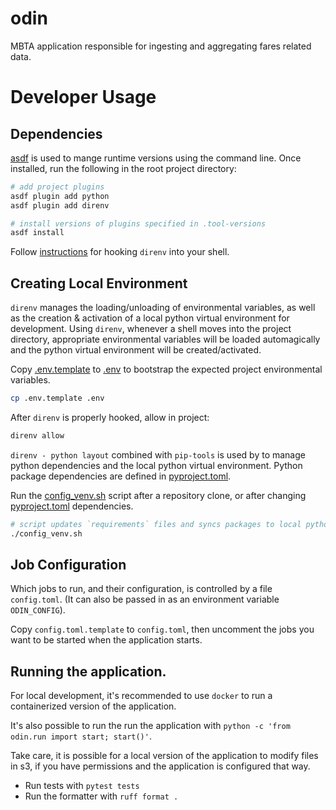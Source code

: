 # odin

MBTA application responsible for ingesting and aggregating fares related data. 

# Developer Usage

## Dependencies

[asdf](https://asdf-vm.com/) is used to mange runtime versions using the command line. Once installed, run the following in the root project directory:

```sh
# add project plugins
asdf plugin add python
asdf plugin add direnv

# install versions of plugins specified in .tool-versions
asdf install
```

Follow [instructions](https://direnv.net/) for hooking `direnv` into your shell. 

## Creating Local Environment

`direnv` manages the loading/unloading of environmental variables, as well as the creation & activation of a local python virtual environment for development. Using `direnv`, whenever a shell moves into the project directory, appropriate environmental variables will be loaded automagically and the python virtual environment will be created/activated.

Copy [.env.template](.env.template) to [.env](.env) to bootstrap the expected project environmental variables.
```sh
cp .env.template .env
```

After `direnv` is properly hooked, allow in project:
```sh
direnv allow
```

`direnv - python layout` combined with `pip-tools` is used by to manage python dependencies and the local python virtual environment. Python package dependencies are defined in [pyproject.toml](pyproject.toml). 

Run the [config_venv.sh](config_venv.sh) script after a repository clone, or after changing [pyproject.toml](pyproject.toml) dependencies.
```sh
# script updates `requirements` files and syncs packages to local python virtual environment.
./config_venv.sh
```

## Job Configuration

Which jobs to run, and their configuration, is controlled by a file `config.toml`. (It can also be passed in as an environment variable `ODIN_CONFIG`).

Copy `config.toml.template` to `config.toml`, then uncomment the jobs you want to be started when the application starts.

## Running the application.

For local development, it's recommended to use `docker` to run  a containerized version of the application.

It's also possible to run the run the application with `python -c 'from odin.run import start; start()'`.

Take care, it is possible for a local version of the application to modify files in s3, if you have permissions and the application is configured that way.

- Run tests with `pytest tests`
- Run the formatter with `ruff format .`
